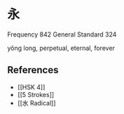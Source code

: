 # 永
Frequency 842
General Standard 324

yǒng
long, perpetual, eternal, forever

## References
- [[HSK 4]]
- [[5 Strokes]]
- [[水 Radical]]